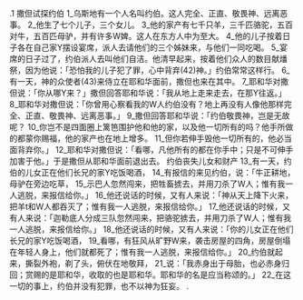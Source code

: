 .1 
撒但试探约伯 
1_乌斯地有一个人名叫约伯。这人完全、正直、敬畏神、远离恶事。 2_他生了七个儿子，三个女儿。 3_他的家产有七千只羊，三千匹骆驼，五百对牛，五百匹母驴，并有许多W婢。这人在东方人中为至大。 4_他的儿子按着日子各在自己家Y摆设宴席，派人去请他们的三个姊妹来，与他们一同吃喝。 5_宴席的日子过了，约伯派人去叫他们自洁。他清早起来，按着他们众人的数目献燔祭，因为他说：「恐怕我的儿子犯了罪，心中背弃(42)神。」约伯常常这样行。 
6_有一天，神的众使者(43)来侍立在耶和华面前，撒但也来在其中。 7_耶和华对撒但说：「你从哪Y来？」撒但回答耶和华说：「我从地上走来走去，在那Y往返。」 8_耶和华对撒但说：「你曾用心察看我的W人约伯没有？地上再没有人像他那样完全、正直、敬畏神、远离恶事。」 9_撒但回答耶和华说：「约伯敬畏神，岂是无故呢？ 10_你岂不是四面圈上篱笆围护他和他的家，以及他一切所有的吗？他手所做的都蒙你赐福，他的家产也在地上增多。 11_但你若伸手毁他一切所有的，他必当面背弃你。」 12_耶和华对撒但说：「看哪，凡他所有的都在你手中；只是不可伸手加害于他。」于是撒但从耶和华面前退出去。 
约伯丧失儿女和财产 
13_有一天，约伯的儿女正在他们长兄的家Y吃饭喝酒， 14_有报信的来见约伯，说：「牛正耕地，母驴在旁边吃草， 15_示巴人忽然闯来，把牲畜掳去，并用刀杀了W人；惟有我一人逃脱，来报信给你。」 16_他还说话的时候，又有人来说：「神从天上降下火来，把羊t和W人都吞灭了；惟有我一人逃脱，来报信给你。」 17_他还说话的时候，又有人来说：「迦勒底人分成三队忽然闯来，把骆驼掳去，并用刀杀了W人；惟有我一人逃脱，来报信给你。」 18_他还说话的时候，又有人来说：「你的儿女正在他们长兄的家Y吃饭喝酒， 19_看哪，有狂风从旷野W来，袭击房屋的四角，房屋倒塌在年轻人身上，他们就都死了；惟有我一人逃脱，来报信给你。」 
20_约伯就起来，撕裂外袍，剃了头，俯伏在地敬拜， 21_说：「我赤身出于母胎，也必赤身归回；赏赐的是耶和华，收取的也是耶和华。耶和华的名是应当称颂的。」 
22_在这一切的事上，约伯并没有犯罪，也不以神为狂妄。 
.